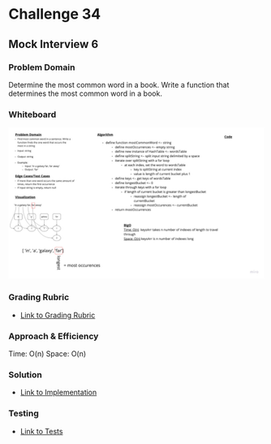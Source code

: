 # Challenge 34

## Mock Interview 6

### Problem Domain

Determine the most common word in a book. Write a function that determines the most common word in a book.

### Whiteboard

![image](../../img/mock-interview-6.jpg)

### Grading Rubric

- [Link to Grading Rubric](https://docs.google.com/spreadsheets/d/1ltHpTsEhrhad9v4SS19bX_wadCz9KO-EMd13IdYBnbU/edit#gid=0)

### Approach & Efficiency

Time: O(n)
Space: O(n)

### Solution

- [Link to Implementation](../../implementations/hash-table/HashTable.js)

### Testing

- [Link to Tests](../../__tests__/hashTable.test.js)

